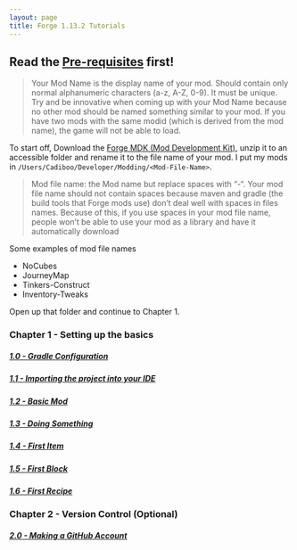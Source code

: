 ```yaml
---
layout: page
title: Forge 1.13.2 Tutorials
---
```


## Read the [Pre-requisites](/tutorials/Pre-requisites) first!

> Your Mod Name is the display name of your mod. Should contain only normal alphanumeric characters (a-z, A-Z, 0-9). It must be unique. Try and be innovative when coming up with your Mod Name because no other mod should be named something similar to your mod. If you have two mods with the same modid (which is derived from the mod name), the game will not be able to load.

To start off, Download the [Forge MDK (Mod Development Kit)](http://files.minecraftforge.net/maven/net/minecraftforge/forge/index_1.13.2.html), unzip it to an accessible folder and rename it to the file name of your mod. I put my mods in `/Users/Cadiboo/Developer/Modding/<Mod-File-Name>`.

> Mod file name: the Mod name but replace spaces with “-“. Your mod file name should not contain spaces because maven and gradle (the build tools that Forge mods use) don’t deal well with spaces in files names. Because of this, if you use spaces in your mod file name, people won’t be able to use your mod as a library and have it automatically download

Some examples of mod file names
- NoCubes
- JourneyMap
- Tinkers-Construct
- Inventory-Tweaks

Open up that folder and continue to Chapter 1.  

### Chapter 1 - Setting up the basics
##### [1.0 - Gradle Configuration](/tutorials/1.13.2/forge/1.0-gradle-configuration)
##### [1.1 - Importing the project into your IDE](/tutorials/1.13.2/forge/1.1-importing-project)
##### [1.2 - Basic Mod](/tutorials/1.13.2/forge/1.2-basic-mod)
##### [1.3 - Doing Something](/tutorials/1.13.2/forge/1.3-doing-something)
##### [1.4 - First Item](/tutorials/1.13.2/forge/1.4-first-item)
##### [1.5 - First Block](/tutorials/1.13.2/forge/1.5-first-block)
##### [1.6 - First Recipe](/tutorials/1.13.2/forge/1.6-first-recipe)

### Chapter 2 - Version Control (Optional)
##### [2.0 - Making a GitHub Account](/tutorials/1.13.2/forge/2.0-github-account)
